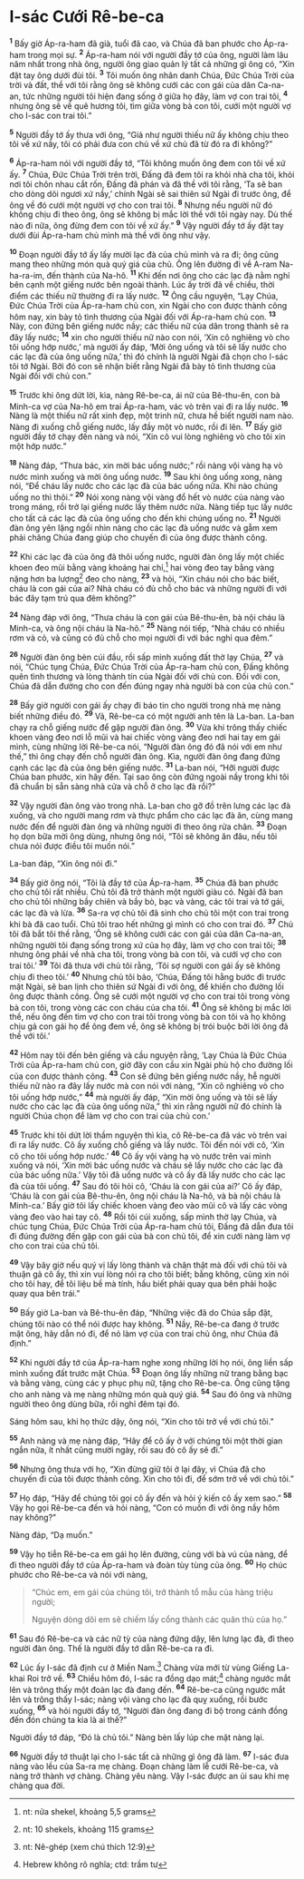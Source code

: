 # I-sác Cưới Rê-be-ca
<sup><b>1</b></sup> Bấy giờ Áp-ra-ham đã già, tuổi đã cao, và Chúa đã ban phước cho Áp-ra-ham trong mọi sự. <sup><b>2</b></sup> Áp-ra-ham nói với người đầy tớ của ông, người làm lâu năm nhất trong nhà ông, người ông giao quản lý tất cả những gì ông có, “Xin đặt tay ông dưới đùi tôi. <sup><b>3</b></sup> Tôi muốn ông nhân danh Chúa, Ðức Chúa Trời của trời và đất, thề với tôi rằng ông sẽ không cưới các con gái của dân Ca-na-an, tức những người tôi hiện đang sống ở giữa họ đây, làm vợ con trai tôi, <sup><b>4</b></sup> nhưng ông sẽ về quê hương tôi, tìm giữa vòng bà con tôi, cưới một người vợ cho I-sác con trai tôi.”

<sup><b>5</b></sup> Người đầy tớ ấy thưa với ông, “Giả như người thiếu nữ ấy không chịu theo tôi về xứ nầy, tôi có phải đưa con chủ về xứ chủ đã từ đó ra đi không?”

<sup><b>6</b></sup> Áp-ra-ham nói với người đầy tớ, “Tôi không muốn ông đem con tôi về xứ ấy. <sup><b>7</b></sup> Chúa, Ðức Chúa Trời trên trời, Ðấng đã đem tôi ra khỏi nhà cha tôi, khỏi nơi tôi chôn nhau cắt rốn, Ðấng đã phán và đã thề với tôi rằng, ‘Ta sẽ ban cho dòng dõi ngươi xứ nầy,’ chính Ngài sẽ sai thiên sứ Ngài đi trước ông, để ông về đó cưới một người vợ cho con trai tôi. <sup><b>8</b></sup> Nhưng nếu người nữ đó không chịu đi theo ông, ông sẽ không bị mắc lời thề với tôi ngày nay. Dù thế nào đi nữa, ông đừng đem con tôi về xứ ấy.” <sup><b>9</b></sup> Vậy người đầy tớ ấy đặt tay dưới đùi Áp-ra-ham chủ mình mà thề với ông như vậy.

<sup><b>10</b></sup> Ðoạn người đầy tớ ấy lấy mười lạc đà của chủ mình và ra đi; ông cũng mang theo những món quà quý giá của chủ. Ông lên đường đi về A-ram Na-ha-ra-im, đến thành của Na-hô. <sup><b>11</b></sup> Khi đến nơi ông cho các lạc đà nằm nghỉ bên cạnh một giếng nước bên ngoài thành. Lúc ấy trời đã về chiều, thời điểm các thiếu nữ thường đi ra lấy nước. <sup><b>12</b></sup> Ông cầu nguyện, “Lạy Chúa, Ðức Chúa Trời của Áp-ra-ham chủ con, xin Ngài cho con được thành công hôm nay, xin bày tỏ tình thương của Ngài đối với Áp-ra-ham chủ con. <sup><b>13</b></sup> Này, con đứng bên giếng nước nầy; các thiếu nữ của dân trong thành sẽ ra đây lấy nước; <sup><b>14</b></sup> xin cho người thiếu nữ nào con nói, ‘Xin cô nghiêng vò cho tôi uống hớp nước,’ mà người ấy đáp, ‘Mời ông uống và tôi sẽ lấy nước cho các lạc đà của ông uống nữa,’ thì đó chính là người Ngài đã chọn cho I-sác tôi tớ Ngài. Bởi đó con sẽ nhận biết rằng Ngài đã bày tỏ tình thương của Ngài đối với chủ con.”

<sup><b>15</b></sup> Trước khi ông dứt lời, kìa, nàng Rê-be-ca, ái nữ của Bê-thu-ên, con bà Minh-ca vợ của Na-hô em trai Áp-ra-ham, vác vò trên vai đi ra lấy nước. <sup><b>16</b></sup> Nàng là một thiếu nữ rất xinh đẹp, một trinh nữ, chưa hề biết người nam nào. Nàng đi xuống chỗ giếng nước, lấy đầy một vò nước, rồi đi lên. <sup><b>17</b></sup> Bấy giờ người đầy tớ chạy đến nàng và nói, “Xin cô vui lòng nghiêng vò cho tôi xin một hớp nước.”

<sup><b>18</b></sup> Nàng đáp, “Thưa bác, xin mời bác uống nước;” rồi nàng vội vàng hạ vò nước mình xuống và mời ông uống nước. <sup><b>19</b></sup> Sau khi ông uống xong, nàng nói, “Ðể cháu lấy nước cho các lạc đà của bác uống nữa. Khi nào chúng uống no thì thôi.” <sup><b>20</b></sup> Nói xong nàng vội vàng đổ hết vò nước của nàng vào trong máng, rồi trở lại giếng nước lấy thêm nước nữa. Nàng tiếp tục lấy nước cho tất cả các lạc đà của ông uống cho đến khi chúng uống no. <sup><b>21</b></sup> Người đàn ông yên lặng ngồi nhìn nàng cho các lạc đà uống nước và gẫm xem phải chăng Chúa đang giúp cho chuyến đi của ông được thành công.

<sup><b>22</b></sup> Khi các lạc đà của ông đã thôi uống nước, người đàn ông lấy một chiếc khoen đeo mũi bằng vàng khoảng hai chỉ,[^1] hai vòng đeo tay bằng vàng nặng hơn ba lượng[^2] đeo cho nàng, <sup><b>23</b></sup> và hỏi, “Xin cháu nói cho bác biết, cháu là con gái của ai? Nhà cháu có đủ chỗ cho bác và những người đi với bác đây tạm trú qua đêm không?”

<sup><b>24</b></sup> Nàng đáp với ông, “Thưa cháu là con gái của Bê-thu-ên, bà nội cháu là Minh-ca, và ông nội cháu là Na-hô.” <sup><b>25</b></sup> Nàng nói tiếp, “Nhà cháu có nhiều rơm và cỏ, và cũng có đủ chỗ cho mọi người đi với bác nghỉ qua đêm.”

<sup><b>26</b></sup> Người đàn ông bèn cúi đầu, rồi sấp mình xuống đất thờ lạy Chúa, <sup><b>27</b></sup> và nói, “Chúc tụng Chúa, Ðức Chúa Trời của Áp-ra-ham chủ con, Ðấng không quên tình thương và lòng thành tín của Ngài đối với chủ con. Ðối với con, Chúa đã dẫn đường cho con đến đúng ngay nhà người bà con của chủ con.”

<sup><b>28</b></sup> Bấy giờ người con gái ấy chạy đi báo tin cho người trong nhà mẹ nàng biết những điều đó. <sup><b>29</b></sup> Vả, Rê-be-ca có một người anh tên là La-ban. La-ban chạy ra chỗ giếng nước để gặp người đàn ông. <sup><b>30</b></sup> Vừa khi trông thấy chiếc khoen vàng đeo nơi lỗ mũi và hai chiếc vòng vàng đeo nơi hai tay em gái mình, cùng những lời Rê-be-ca nói, “Người đàn ông đó đã nói với em như thế,” thì ông chạy đến chỗ người đàn ông. Kìa, người đàn ông đang đứng cạnh các lạc đà của ông bên giếng nước. <sup><b>31</b></sup> La-ban nói, “Hỡi người được Chúa ban phước, xin hãy đến. Tại sao ông còn đứng ngoài nầy trong khi tôi đã chuẩn bị sẵn sàng nhà cửa và chỗ ở cho lạc đà rồi?”

<sup><b>32</b></sup> Vậy người đàn ông vào trong nhà. La-ban cho gỡ đồ trên lưng các lạc đà xuống, và cho người mang rơm và thực phẩm cho các lạc đà ăn, cùng mang nước đến để người đàn ông và những người đi theo ông rửa chân. <sup><b>33</b></sup> Ðoạn họ dọn bữa mời ông dùng, nhưng ông nói, “Tôi sẽ không ăn đâu, nếu tôi chưa nói được điều tôi muốn nói.”

La-ban đáp, “Xin ông nói đi.”

<sup><b>34</b></sup> Bấy giờ ông nói, “Tôi là đầy tớ của Áp-ra-ham. <sup><b>35</b></sup> Chúa đã ban phước cho chủ tôi rất nhiều. Chủ tôi đã trở thành một người giàu có. Ngài đã ban cho chủ tôi những bầy chiên và bầy bò, bạc và vàng, các tôi trai và tớ gái, các lạc đà và lừa. <sup><b>36</b></sup> Sa-ra vợ chủ tôi đã sinh cho chủ tôi một con trai trong khi bà đã cao tuổi. Chủ tôi trao hết những gì mình có cho con trai đó. <sup><b>37</b></sup> Chủ tôi đã bắt tôi thề rằng, ‘Ông sẽ không cưới các con gái của dân Ca-na-an, những người tôi đang sống trong xứ của họ đây, làm vợ cho con trai tôi; <sup><b>38</b></sup> nhưng ông phải về nhà cha tôi, trong vòng bà con tôi, và cưới vợ cho con trai tôi.’ <sup><b>39</b></sup> Tôi đã thưa với chủ tôi rằng, ‘Tôi sợ người con gái ấy sẽ không chịu đi theo tôi.’ <sup><b>40</b></sup> Nhưng chủ tôi bảo, ‘Chúa, Ðấng tôi hằng bước đi trước mặt Ngài, sẽ ban lịnh cho thiên sứ Ngài đi với ông, để khiến cho đường lối ông được thành công. Ông sẽ cưới một người vợ cho con trai tôi trong vòng bà con tôi, trong vòng các con cháu của cha tôi. <sup><b>41</b></sup> Ông sẽ không bị mắc lời thề, nếu ông đến tìm vợ cho con trai tôi trong vòng bà con tôi và họ không chịu gả con gái họ để ông đem về, ông sẽ không bị trói buộc bởi lời ông đã thề với tôi.’

<sup><b>42</b></sup> Hôm nay tôi đến bên giếng và cầu nguyện rằng, ‘Lạy Chúa là Ðức Chúa Trời của Áp-ra-ham chủ con, giờ đây con cầu xin Ngài phù hộ cho đường lối của con được thành công. <sup><b>43</b></sup> Con sẽ đứng bên giếng nước nầy, hễ người thiếu nữ nào ra đây lấy nước mà con nói với nàng, “Xin cô nghiêng vò cho tôi uống hớp nước,” <sup><b>44</b></sup> mà người ấy đáp, “Xin mời ông uống và tôi sẽ lấy nước cho các lạc đà của ông uống nữa,” thì xin rằng người nữ đó chính là người Chúa chọn để làm vợ cho con trai của chủ con.’

<sup><b>45</b></sup> Trước khi tôi dứt lời thầm nguyện thì kìa, cô Rê-be-ca đã vác vò trên vai đi ra lấy nước. Cô ấy xuống chỗ giếng và lấy nước. Tôi đến nói với cô, ‘Xin cô cho tôi uống hớp nước.’ <sup><b>46</b></sup> Cô ấy vội vàng hạ vò nước trên vai mình xuống và nói, ‘Xin mời bác uống nước và cháu sẽ lấy nước cho các lạc đà của bác uống nữa.’ Vậy tôi đã uống nước và cô ấy đã lấy nước cho các lạc đà của tôi uống. <sup><b>47</b></sup> Sau đó tôi hỏi cô, ‘Cháu là con gái của ai?’ Cô ấy đáp, ‘Cháu là con gái của Bê-thu-ên, ông nội cháu là Na-hô, và bà nội cháu là Minh-ca.’ Bấy giờ tôi lấy chiếc khoen vàng đeo vào mũi cô và lấy các vòng vàng đeo vào hai tay cô. <sup><b>48</b></sup> Rồi tôi cúi xuống, sấp mình thờ lạy Chúa, và chúc tụng Chúa, Ðức Chúa Trời của Áp-ra-ham chủ tôi, Ðấng đã dẫn đưa tôi đi đúng đường đến gặp con gái của bà con chủ tôi, để xin cưới nàng làm vợ cho con trai của chủ tôi.

<sup><b>49</b></sup> Vậy bây giờ nếu quý vị lấy lòng thành và chân thật mà đối với chủ tôi và thuận gả cô ấy, thì xin vui lòng nói ra cho tôi biết; bằng không, cũng xin nói cho tôi hay, để tôi liệu bề mà tính, hầu biết phải quay qua bên phải hoặc quay qua bên trái.”

<sup><b>50</b></sup> Bấy giờ La-ban và Bê-thu-ên đáp, “Những việc đã do Chúa sắp đặt, chúng tôi nào có thể nói được hay không. <sup><b>51</b></sup> Nầy, Rê-be-ca đang ở trước mặt ông, hãy dẫn nó đi, để nó làm vợ của con trai chủ ông, như Chúa đã định.”

<sup><b>52</b></sup> Khi người đầy tớ của Áp-ra-ham nghe xong những lời họ nói, ông liền sấp mình xuống đất trước mặt Chúa. <sup><b>53</b></sup> Ðoạn ông lấy những nữ trang bằng bạc và bằng vàng, cùng các y phục phụ nữ, tặng cho Rê-be-ca. Ông cũng tặng cho anh nàng và mẹ nàng những món quà quý giá. <sup><b>54</b></sup> Sau đó ông và những người theo ông dùng bữa, rồi nghỉ đêm tại đó.

Sáng hôm sau, khi họ thức dậy, ông nói, “Xin cho tôi trở về với chủ tôi.”

<sup><b>55</b></sup> Anh nàng và mẹ nàng đáp, “Hãy để cô ấy ở với chúng tôi một thời gian ngắn nữa, ít nhất cũng mười ngày, rồi sau đó cô ấy sẽ đi.”

<sup><b>56</b></sup> Nhưng ông thưa với họ, “Xin đừng giữ tôi ở lại đây, vì Chúa đã cho chuyến đi của tôi được thành công. Xin cho tôi đi, để sớm trở về với chủ tôi.”

<sup><b>57</b></sup> Họ đáp, “Hãy để chúng tôi gọi cô ấy đến và hỏi ý kiến cô ấy xem sao.” <sup><b>58</b></sup> Vậy họ gọi Rê-be-ca đến và hỏi nàng, “Con có muốn đi với ông nầy hôm nay không?”

Nàng đáp, “Dạ muốn.”

<sup><b>59</b></sup> Vậy họ tiễn Rê-be-ca em gái họ lên đường, cùng với bà vú của nàng, để đi theo người đầy tớ của Áp-ra-ham và đoàn tùy tùng của ông. <sup><b>60</b></sup> Họ chúc phước cho Rê-be-ca và nói với nàng,


> “Chúc em, em gái của chúng tôi, trở thành tổ mẫu của hàng triệu người;
> 
> Nguyện dòng dõi em sẽ chiếm lấy cổng thành các quân thù của họ.”
>

<sup><b>61</b></sup> Sau đó Rê-be-ca và các nữ tỳ của nàng đứng dậy, lên lưng lạc đà, đi theo người đàn ông. Thế là người đầy tớ dẫn Rê-be-ca ra đi.

<sup><b>62</b></sup> Lúc ấy I-sác đã định cư ở Miền Nam.[^3] Chàng vừa mới từ vùng Giếng La-khai Roi trở về. <sup><b>63</b></sup> Chiều hôm đó, I-sác ra đồng dạo mát;[^4] chàng ngước mắt lên và trông thấy một đoàn lạc đà đang đến. <sup><b>64</b></sup> Rê-be-ca cũng ngước mắt lên và trông thấy I-sác; nàng vội vàng cho lạc đà quỵ xuống, rồi bước xuống, <sup><b>65</b></sup> và hỏi người đầy tớ, “Người đàn ông đang đi bộ trong cánh đồng đến đón chúng ta kia là ai thế?”

Người đầy tớ đáp, “Ðó là chủ tôi.” Nàng bèn lấy lúp che mặt nàng lại.

<sup><b>66</b></sup> Người đầy tớ thuật lại cho I-sác tất cả những gì ông đã làm. <sup><b>67</b></sup> I-sác đưa nàng vào lều của Sa-ra mẹ chàng. Ðoạn chàng làm lễ cưới Rê-be-ca, và nàng trở thành vợ chàng. Chàng yêu nàng. Vậy I-sác được an ủi sau khi mẹ chàng qua đời.

[^1]: nt: nửa shekel, khoảng 5,5 grams
[^2]: nt: 10 shekels, khoảng 115 grams
[^3]: nt: Nê-ghép (xem chú thích 12:9)
[^4]: Hebrew không rõ nghĩa; ctd: trầm tư
